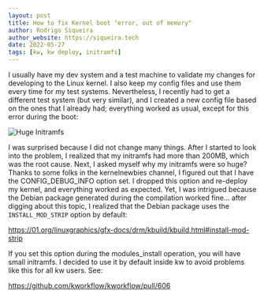 ```yaml
---
layout: post
title: How to fix Kernel boot "error, out of memory"
author: Rodrigo Siqueira
author_website: https://siqueira.tech
date: 2022-05-27
tags: [kw, kw deploy, initramfs]
---
```


I usually have my dev system and a test machine to validate my changes for
developing to the Linux kernel. I also keep my config files and use them every
time for my test systems. Nevertheless, I recently had to get a different test
system (but very similar), and I created a new config file based on the ones
that I already had; everything worked as usual, except for this error during
the boot:

 ![Huge Initramfs]({{site.url}}/images/initramfs-error.png )

I was surprised because I did not change many things. After I started to look
into the problem, I realized that my initramfs had more than 200MB, which was
the root cause. Next, I asked myself why my initramfs were so huge? Thanks to
some folks in the kernelnewbies channel, I figured out that I have the
CONFIG_DEBUG_INFO option set. I dropped this option and re-deploy my kernel,
and everything worked as expected. Yet, I was intrigued because the Debian
package generated during the compilation worked fine... after digging about
this topic, I realized that the Debian package uses the `INSTALL_MOD_STRIP`
option by default:

 <https://01.org/linuxgraphics/gfx-docs/drm/kbuild/kbuild.html#install-mod-strip>

If you set this option during the modules_install operation, you will have
small initramfs. I decided to use it by default inside kw to avoid problems
like this for all kw users. See:

 <https://github.com/kworkflow/kworkflow/pull/606>
